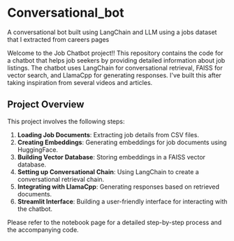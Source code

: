 # Conversational_bot
A conversational bot built using LangChain and LLM using a jobs dataset that I extracted from careers pages

Welcome to the Job Chatbot project!! This repository contains the code for a chatbot that helps job seekers by providing detailed information about job listings. The chatbot uses LangChain for conversational retrieval, FAISS for vector search, and LlamaCpp for generating responses.
I've built this after taking inspiration from several videos and articles.


## Project Overview

This project involves the following steps:
1. **Loading Job Documents**: Extracting job details from CSV files.
2. **Creating Embeddings**: Generating embeddings for job documents using HuggingFace.
3. **Building Vector Database**: Storing embeddings in a FAISS vector database.
4. **Setting up Conversational Chain**: Using LangChain to create a conversational retrieval chain.
5. **Integrating with LlamaCpp**: Generating responses based on retrieved documents.
6. **Streamlit Interface**: Building a user-friendly interface for interacting with the chatbot.



Please refer to the notebook page for a detailed step-by-step process and the accompanying code.
